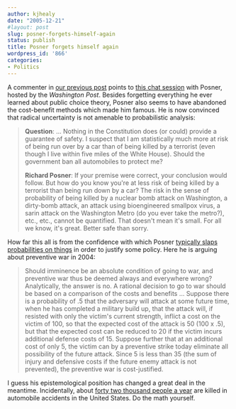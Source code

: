 ```yaml
---
author: kjhealy
date: "2005-12-21"
#layout: post
slug: posner-forgets-himself-again
status: publish
title: Posner forgets himself again
wordpress_id: '866'
categories:
- Politics
---
```


A commenter in [our previous post](http://crookedtimber.org/2005/12/21/posner-forgets-himself/) points to [this chat session](http://www.washingtonpost.com/wp-dyn/content/discussion/2005/12/20/DI2005122001142.html) with Posner, hosted by the *Washington Post*. Besides forgetting everything he ever learned about public choice theory, Posner also seems to have abandoned the cost-benefit methods which made him famous. He is now convinced that radical uncertainty is not amenable to probabilistic analysis:

> **Question**: ... Nothing in the Constitution does (or could) provide a guarantee of safety. I suspect that I am statistically much more at risk of being run over by a car than of being killed by a terrorist (even though I live within five miles of the White House). Should the government ban all automobiles to protect me?
>
> **Richard Posner**: If your premise were correct, your conclusion would follow. But how do you know you're at less risk of being killed by a terrorist than being run down by a car? The risk in the sense of probability of being killed by a nuclear bomb attack on Washington, a dirty-bomb attack, an attack using bioengineered smallpox virus, a sarin attack on the Washington Metro (do you ever take the metro?), etc., etc., cannot be quantified. That doesn't mean it's small. For all we know, it's great. Better safe than sorry.

How far this all is from the confidence with which Posner [typically slaps probabilities on things](http://crookedtimber.org/2004/12/06/posner-and-becker-comedy-gold) in order to justify some policy. Here he is arguing about preventive war in 2004:

> Should imminence be an absolute condition of going to war, and preventive war thus be deemed always and everywhere wrong? Analytically, the answer is no. A rational decision to go to war should be based on a comparison of the costs and benefits … Suppose there is a probability of .5 that the adversary will attack at some future time, when he has completed a military build up, that the attack will, if resisted with only the victim's current strength, inflict a cost on the victim of 100, so that the expected cost of the attack is 50 (100 x .5), but that the expected cost can be reduced to 20 if the victim incurs additional defense costs of 15. Suppose further that at an additional cost of only 5, the victim can by a preventive strike today eliminate all possibility of the future attack. Since 5 is less than 35 (the sum of injury and defensive costs if the future enemy attack is not prevented), the preventive war is cost-justified.

I guess his epistemological position has changed a great deal in the meantime. Incidentally, about [forty two thousand people a year](http://www-fars.nhtsa.dot.gov/) are killed in automobile accidents in the United States. Do the math yourself.
